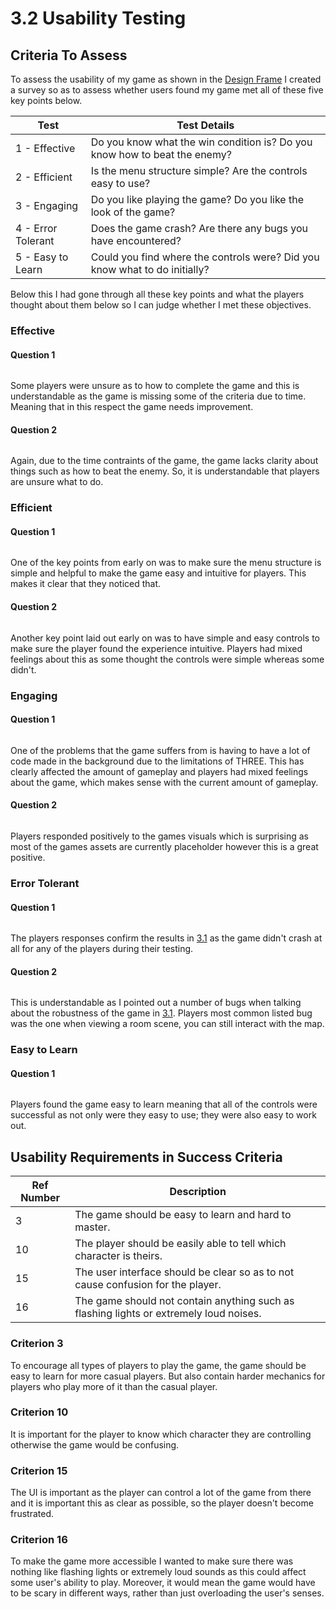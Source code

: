 # 3.2 Usability Testing

## Criteria To Assess

To assess the usability of my game as shown in the [Design Frame](../2-design-and-development/systems-diagram.md#usability-features) I created a survey so as to assess whether users found my game met all of these five key points below.

| Test               | Test Details                                                               |
| ------------------ | -------------------------------------------------------------------------- |
| 1 - Effective      | Do you know what the win condition is? Do you know how to beat the enemy?  |
| 2 - Efficient      | Is the menu structure simple? Are the controls easy to use?                |
| 3 - Engaging       | Do you like playing the game? Do you like the look of the game?            |
| 4 - Error Tolerant | Does the game crash? Are there any bugs you have encountered?              |
| 5 - Easy to Learn  | Could you find where the controls were? Did you know what to do initially? |

Below this I had gone through all these key points and what the players thought about them below so I can judge whether I met these objectives.

### Effective

#### Question 1

<figure><img src="https://lh6.googleusercontent.com/bdAXs51aUfYaGAjTH9nmAkJhS03LN1NRM75Qds1qtqVqhiJQ9Jne5wu2znNWC__4wy3UuQKskNmjBC4ZpeaKzuGZq8ENb2bLsjobgMjGNihnRLuVhC4OnuFcPFMIsfMzxlAm-5gld8gaLRj2jfmBwGTF05K2STWO7XoT_WtTnP91LpFa7kAZi3Qfbg" alt=""><figcaption></figcaption></figure>

Some players were unsure as to how to complete the game and this is understandable as the game is missing some of the criteria due to time. Meaning that in this respect the game needs improvement.

#### Question 2

<figure><img src="https://lh4.googleusercontent.com/cm1ng_62WzZA3I9f4gtJqujQTfFmCnA_prw1nQx_DI3FfHhViYSYDhYwAheQ0CDYG8_PLEM9iKUhTBtz7rEs_imNw9eS67dwWfPkmHFECkm-Pdrn4W4qUJSuGIY4Zs6Be8iX8bCwYpg6pX9KyUG2GA4pv75kvtCk9cD4pkt-69oWfukvkxHFS7-i1w" alt=""><figcaption></figcaption></figure>

Again, due to the time contraints of the game, the game lacks clarity about things such as how to beat the enemy. So, it is understandable that players are unsure what to do.

### Efficient

#### Question 1

<figure><img src="https://lh6.googleusercontent.com/gY2zTtpkIbJ9hmzS8weyOUiHnjELlwfMCtwK9-TSUx1xkifpWvZXVFLXq5JZyHKWZHtrDvIpHZL92c3ck2zdTWfRdjxLaX9vCfJYjfFnmqFsKgKMKKOWWt-O8QQW3vFRBpY_oFjPBaEUCr421UnvFXoR-YkM4BdXvef_EgZ1kaxhuc2scV6OoSpETg" alt=""><figcaption></figcaption></figure>

One of the key points from early on was to make sure the menu structure is simple and helpful to make the game easy and intuitive for players. This makes it clear that they noticed that.

#### Question 2

<figure><img src="https://lh3.googleusercontent.com/oXf5XzMdmSgWXsBJVBuVwQOt8xxXZeTEKtJzCy_6sy2bA0CKMuDWruuA55rEKojchZZC6-5Ku6txdakx89w3rqRj2EDU-JFiNFhuYY7BWIy2K2Um_67gR3qrCB3AQAtb_L7-S1yQeQYNpWa4yQrDe_yiuFQ2NIHvocHXzfCzjRPrWHLem4qgSurEAA" alt=""><figcaption></figcaption></figure>

Another key point laid out early on was to have simple and easy controls to make sure the player found the experience intuitive. Players had mixed feelings about this as some thought the controls were simple whereas some didn't.

### Engaging

#### Question 1

<figure><img src="https://lh5.googleusercontent.com/zxF1RTl9ZRGvBLkVPpJxVuGyWYBPAu_BdCftoNWA7SraK2SIfiKXI_FPqBBaRf6-Xzjlu-exMhal9CMLdUxKO39Gi-EuAIA4SMiTd-NGz6cdIn6bLn4YfJmYs2flrJA71Zegvz7SCeffhLAxlG-gkfl858kkh6O7wad2JFw44RLJrkm0ZCxpHmqtXw" alt=""><figcaption></figcaption></figure>

One of the problems that the game suffers from is having to have a lot of code made in the background due to the limitations of THREE. This has clearly affected the amount of gameplay and players had mixed feelings about the game, which makes sense with the current amount of gameplay.

#### Question 2

<figure><img src="https://lh4.googleusercontent.com/OU4pb_4wh1nSn8if7BIyPfJ72ETjC02kPwhkQJCw1tK5rJpqs-vz_2dz8EaEADeKsQmuUTLZrCAi2SnAg3-ZKMXYgQ2YDam--lJGp-9zDfy19ImGZq-XLJEDoYsBp2LpP8b442X3qT2nRUyKtEb3K8gGksy8nDO81PFx1i_g1C2gnFh-id1HqK3CPQ" alt=""><figcaption></figcaption></figure>

Players responded positively to the games visuals which is surprising as most of the games assets are currently placeholder however this is a great positive.

### Error Tolerant

#### Question 1

<figure><img src="https://lh6.googleusercontent.com/I2prL417zT0slIEc1ZZNYZF2lHz7msPGharg6PkH9JSZH8K8OAo-diQ_W7yN2lUxv8p0scAyvk00EBQGL_EVFKPe7ZC3p7bFN4L1UcGEnLf2TragW_uR6Av1P1YBGYiteQOeYh2_eEVf2naqA4osJmmp0K2FHH-flAvysJE3JWH4CZuT5LLRqBqdRA" alt=""><figcaption></figcaption></figure>

The players responses confirm the results in [3.1](3.1-robustness.md) as the game didn't crash at all for any of the players during their testing.

#### Question 2

<figure><img src="https://lh3.googleusercontent.com/k2FTKr5RnfyW5epO0sHguKnnINpS0YjA8z-sI96ULCtReibJoZn13Pda7aQipIhJdBtnqpKNTdZo6jyRdA0jd55xfEl7S3pb3O_U2Jjuvfuqo3R733sFfpUPmgsjvZZNfc6p4MtzzethbLzbykMKe-2CLCq2kWYDFG_qzwWyJtJ8G1mRAQzrvHQu6A" alt=""><figcaption></figcaption></figure>

This is understandable as I pointed out a number of bugs when talking about the robustness of the game in [3.1](3.1-robustness.md). Players most common listed bug was the one when viewing a room scene, you can still interact with the map.

### Easy to Learn

#### Question 1

<figure><img src="https://lh3.googleusercontent.com/aTb2dS8UCdmmuN0aER3pQqaFT1zM73XGSzPvGvp-FLCwsFV-21abq2jMw8PM1z9HMioWoj5CgjHQAvuhOAnwhkkVpvoc6MRPgvlHgw8yx0RAYZSPraB06eDcM1yoA2-PNLr59H49pptALxhfvn7vJD-LxsE6y4unM95oSYa1t-DPQ5uCp8s9kNSLzw" alt=""><figcaption></figcaption></figure>

Players found the game easy to learn meaning that all of the controls were successful as not only were they easy to use; they were also easy to work out.

## Usability Requirements in Success Criteria

| Ref Number | Description                                                                            |
| ---------- | -------------------------------------------------------------------------------------- |
| 3          | The game should be easy to learn and hard to master.                                   |
| 10         | The player should be easily able to tell which character is theirs.                    |
| 15         | The user interface should be clear so as to not cause confusion for the player.        |
| 16         | The game should not contain anything such as flashing lights or extremely loud noises. |

### Criterion 3

To encourage all types of players to play the game, the game should be easy to learn for more casual players. But also contain harder mechanics for players who play more of it than the casual player.

### Criterion 10

It is important for the player to know which character they are controlling otherwise the game would be confusing.

### Criterion 15

The UI is important as the player can control a lot of the game from there and it is important this as clear as possible, so the player doesn't become frustrated.

### Criterion 16

To make the game more accessible I wanted to make sure there was nothing like flashing lights or extremely loud sounds as this could affect some user's ability to play. Moreover, it would mean the game would have to be scary in different ways, rather than just overloading the user's senses.
